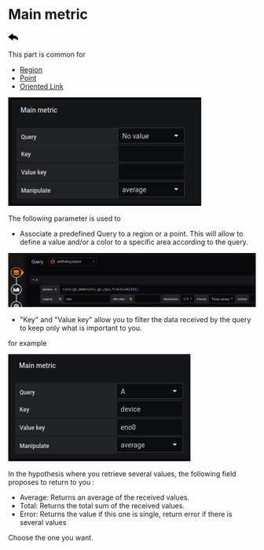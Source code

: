 # Main metric
[![](../../screenshots/other/Go-back.png)](coordinates.md)

This part is common for 

- [Region](coordinates-space-region.md)
- [Point](coordinates-space-point.md)
- [Oriented Link](coordinates-space-link.md)



![main metric](../../screenshots/editor/coordinates/main-metric/main-metric.jpg)


The following parameter is used to 

- Associate a predefined Query to a region or a point. This will allow to define a value and/or a color to a specific area according to the query.

![main metric](../../screenshots/editor/coordinates/main-metric/main-metric-query-a.jpg)


- "Key" and "Value key" allow you to filter the data received by the query to keep only what is important to you.

for example 

![main metric](../../screenshots/editor/coordinates/main-metric/main-metric-key-value.png)


In the hypothesis where you retrieve several values, the following field proposes to return to you : 

- Average: Returns an average of the received values.
- Total: Returns the total sum of the received values.
- Error: Returns the value if this one is single, return error if there is several values

Choose the one you want.
